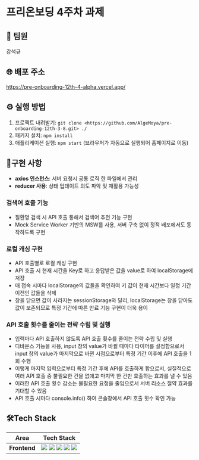 # 프리온보딩 4주차 과제

## 🚀 팀원
강석규

## 🌐 배포 주소
https://pre-onboarding-12th-4-alpha.vercel.app/

## ⚙ 실행 방법
1. 프로젝트 내려받기: `git clone <https://github.com/AlgeMoya/pre-onboarding-12th-3-8.git> ./`
2. 패키지 설치: `npm install`
3. 애플리케이션 실행: `npm start` (브라우저가 자동으로 실행되어 홈페이지로 이동)

## 🔨구현 사항
- **axios 인스턴스**: 서버 요청시 공통 로직 한 파일에서 관리
- **reducer 사용**: 상태 업데이트 의도 파악 및 재활용 가능성

### **검색어 호출 기능**

- 질환명 검색 시 API 호출 통해서 검색어 추천 기능 구현
- Mock Service Worker 기반의 MSW를 사용, 서버 구축 없이 정적 배포에서도 동작하도록 구현

### **로컬 캐싱 구현**
- API 호출별로 로컬 캐싱 구현
- API 호출 시 현재 시간을 Key로 하고 응답받은 값을 value로 하여 localStorage에 저장
- 매 접속 시마다 localStorage의 값들을 확인하여 키 값이 현재 시간보다 일정 기간 이전인 값들을 삭제
- 창을 닫으면 값이 사라지는 sessionStorage와 달리, localStorage는 창을 닫아도 값이 보존되므로 특정 기간에 따른 만료 기능 구현이 더욱 용이

### **API 호출 횟수를 줄이는 전략 수립 및 실행**

- 입력마다 API 호출하지 않도록 API 호출 횟수를 줄이는 전략 수립 및 실행
- 디바운스 기능을 사용, input 창의 value가 바뀔 때마다 타이머를 설정함으로서 input 창의 value가 마지막으로 바뀐 시점으로부터 특정 기간 이후에 API 호출을 1회 수행
- 이렇게 마지막 입력으로부터 특정 기간 후에 API를 호출하게 함으로서, 실질적으로 여러 API 호출 중 불필요한 건을 없애고 마지막 한 건만 호출하는 효과를 낼 수 있음
- 이러한 API 호출 횟수 감소는 불필요한 요청을 줄임으로서 서버 리소스 절약 효과를 기대할 수 있음
- API 호출 시마다 console.info() 하여 콘솔창에서 API 호출 횟수 확인 가능
 
## 🛠Tech Stack

<div>
  
Area| Tech Stack|
:--------:|:------------------------------:|
**Frontend** | <img src="https://img.shields.io/badge/TypeScript-3178C6.svg?style=for-the-badge&logo=TypeScript&logoColor=black"> <img src="https://img.shields.io/badge/react-61DAFB?style=for-the-badge&logo=react&logoColor=black"> <img src="https://img.shields.io/badge/React Router-CA4245.svg?&style=for-the-badge&logo=reactrouter&logoColor=white"> <img src="https://img.shields.io/badge/Axios-5A29E4.svg?&style=for-the-badge&logo=axios&logoColor=white"> <img src="https://img.shields.io/badge/Mock Service Worker-FF6A33?&style=for-the-badge">
</div>
